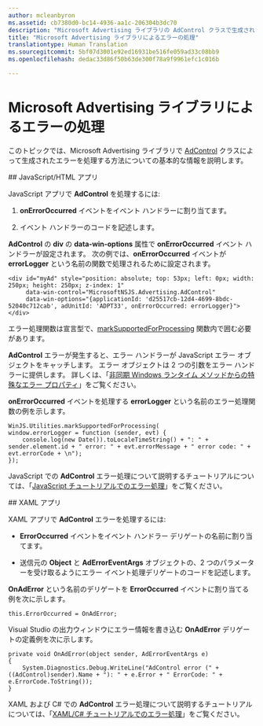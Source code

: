 ```yaml
---
author: mcleanbyron
ms.assetid: cb7380d0-bc14-4936-aa1c-206304b3dc70
description: "Microsoft Advertising ライブラリの AdControl クラスで生成されるエラーを処理する方法について説明します。"
title: "Microsoft Advertising ライブラリによるエラーの処理"
translationtype: Human Translation
ms.sourcegitcommit: 5bf07d3001e92ed16931be516fe059ad33c08bb9
ms.openlocfilehash: dedac33d86f50b63de300f78a9f9961efc1c016b

---
```


# Microsoft Advertising ライブラリによるエラーの処理




このトピックでは、Microsoft Advertising ライブラリで [AdControl](https://msdn.microsoft.com/library/windows/apps/microsoft.advertising.winrt.ui.adcontrol.aspx) クラスによって生成されたエラーを処理する方法についての基本的な情報を説明します。

<span id="bkmk-javascript"/>
## JavaScript/HTML アプリ

JavaScript アプリで **AdControl** を処理するには:

1.  **onErrorOccurred** イベントをイベント ハンドラーに割り当てます。

2.  イベント ハンドラーのコードを記述します。

**AdControl** の **div** の **data-win-options** 属性で **onErrorOccurred** イベント ハンドラーが設定されます。 次の例では、**onErrorOccurred** イベントが **errorLogger** という名前の関数で処理されるために設定されます。

``` syntax
<div id="myAd" style="position: absolute; top: 53px; left: 0px; width: 250px; height: 250px; z-index: 1"
     data-win-control="MicrosoftNSJS.Advertising.AdControl"
     data-win-options="{applicationId: 'd25517cb-12d4-4699-8bdc-52040c712cab', adUnitId: 'ADPT33', onErrorOccurred: errorLogger}">
</div>
```

エラー処理関数は宣言型で、[markSupportedForProcessing](http://msdn.microsoft.com/library/windows/apps/Hh967819.aspx) 関数内で囲む必要があります。

**AdControl** エラーが発生すると、エラー ハンドラーが JavaScript エラー オブジェクトをキャッチします。 エラー オブジェクトは 2 つの引数をエラー ハンドラーに提供します。 詳しくは、「[非同期 Windows ランタイム メソッドからの特殊なエラー プロパティ](http://msdn.microsoft.com/library/windows/apps/hh994690.aspx)」をご覧ください。

**onErrorOccurred** イベントを処理する **errorLogger** という名前のエラー処理関数の例を示します。

``` syntax
WinJS.Utilities.markSupportedForProcessing(
window.errorLogger = function (sender, evt) {
    console.log(new Date()).toLocaleTimeString() + ": " + sender.element.id + " error: " + evt.errorMessage + " error code: " + evt.errorCode + \n");
});
```

JavaScript での **AdControl** エラー処理について説明するチュートリアルについては、「[JavaScript チュートリアルでのエラー処理](error-handling-in-javascript-walkthrough.md)」をご覧ください。

<span id="bkmk-dotnet"/>
## XAML アプリ

XAML アプリで **AdControl** エラーを処理するには:

* **ErrorOccurred** イベントをイベント ハンドラー デリゲートの名前に割り当てます。

* 送信元の **Object** と **AdErrorEventArgs** オブジェクトの、2 つのパラメーターを受け取るようにエラー イベント処理デリゲートのコードを記述します。

**OnAdError** という名前のデリゲートを **ErrorOccurred** イベントに割り当てる例を次に示します。

``` syntax
this.ErrorOccurred = OnAdError;
```

Visual Studio の出力ウィンドウにエラー情報を書き込む **OnAdError** デリゲートの定義例を次に示します。

``` syntax
private void OnAdError(object sender, AdErrorEventArgs e)
{
    System.Diagnostics.Debug.WriteLine("AdControl error (" + ((AdControl)sender).Name + "): " + e.Error + " ErrorCode: " + e.ErrorCode.ToString());
}
```

XAML および C# での **AdControl** エラー処理について説明するチュートリアルについては、「[XAML/C# チュートリアルでのエラー処理](error-handling-in-xamlc-walkthrough.md)」をご覧ください。

 

 



<!--HONumber=Aug16_HO3-->


